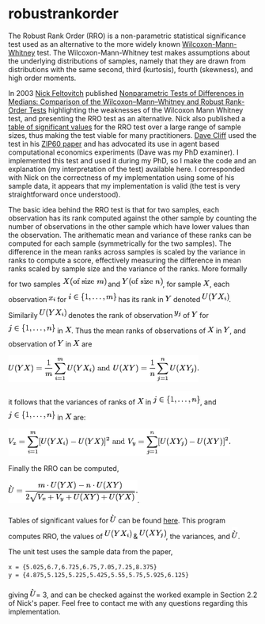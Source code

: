 # robustrankorder
The Robust Rank Order (RRO) is a non-parametric statistical significance test used as an alternative to the more widely known [Wilcoxon-Mann-Whitney](https://en.wikipedia.org/wiki/Mann%E2%80%93Whitney_U_test) test. The Wilcoxon-Mann-Whitney test makes assumptions about the underlying distributions of samples, namely that they are drawn from distributions with the same second, third (kurtosis), fourth (skewness), and high order moments.

In 2003 [Nick Feltovitch](http://users.monash.edu.au/~nfelt/) published [Nonparametric Tests of Differences in Medians: Comparison of the Wilcoxon–Mann–Whitney and Robust Rank-Order Tests](https://link.springer.com/article/10.1023/A:1026273319211) highlighting the weaknesses of the Wilcoxon Mann Whitney test, and presenting the RRO test as an alternative. Nick also published a [table of significant values](https://www.researchgate.net/publication/233347962_Critical_Values_for_the_Robust_Rank-Order_Test) for the RRO test over a large range of sample sizes, thus making the test viable for many practitioners. [Dave Cliff](https://en.wikipedia.org/wiki/Dave_Cliff_(computer_scientist)) used the test in his [ZIP60 paper](https://www.researchgate.net/publication/4245749_ZIP60_An_enhanced_variant_of_the_ZIP_trading_algorithm) and has advocated its use in agent based computational economics experiments (Dave was my PhD examiner). I implemented this test and used it during my PhD, so I make the code and an explanation (my interpretation of the test) available here. I corresponded with Nick on the correctness of my implementation using some of his sample data, it appears that my implementation is valid (the test is very straightforward once understood). 

The basic idea behind the RRO test is that for two samples, each observation has its rank computed against the other sample by counting the number of  observations in the other sample which have lower values than the observation. The arithematic mean and variance of these ranks can be computed for each sample (symmetrically for the two samples). The difference in the mean ranks across samples is scaled by the variance in ranks to compute a score, effectively measuring the difference in mean ranks scaled by sample size and the variance of the ranks. More formally for two samples ![x of size m](https://github.com/tofti/robustrankorder/blob/master/images/img1.png) and ![y of size n](https://github.com/tofti/robustrankorder/blob/master/images/img2.png), for sample ![x](https://github.com/tofti/robustrankorder/blob/master/images/img5.png), each observation ![xi](https://github.com/tofti/robustrankorder/blob/master/images/img4.png) for ![i to m](https://github.com/tofti/robustrankorder/blob/master/images/img3.png) has its rank in ![y](https://github.com/tofti/robustrankorder/blob/master/images/img6.png) denoted ![uxy](https://github.com/tofti/robustrankorder/blob/master/images/img7.png). Similarily ![uyx](https://github.com/tofti/robustrankorder/blob/master/images/img7.png) denotes the rank of observation ![x](https://github.com/tofti/robustrankorder/blob/master/images/img13.png) of ![y](https://github.com/tofti/robustrankorder/blob/master/images/img6.png) for ![y](https://github.com/tofti/robustrankorder/blob/master/images/img8.png) in ![x](https://github.com/tofti/robustrankorder/blob/master/images/img5.png). Thus the mean ranks of observations of ![x](https://github.com/tofti/robustrankorder/blob/master/images/img5.png) in ![y](https://github.com/tofti/robustrankorder/blob/master/images/img6.png), and observation of ![y](https://github.com/tofti/robustrankorder/blob/master/images/img6.png) in ![x](https://github.com/tofti/robustrankorder/blob/master/images/img5.png) are

![meanrankorder](https://github.com/tofti/robustrankorder/blob/master/images/img10.png "meanrankorder")

it follows that the variances of ranks of  ![x](https://github.com/tofti/robustrankorder/blob/master/images/img5.png) in ![y](https://github.com/tofti/robustrankorder/blob/master/images/img8.png), and ![y](https://github.com/tofti/robustrankorder/blob/master/images/img8.png) in ![x](https://github.com/tofti/robustrankorder/blob/master/images/img5.png) are:

![variancerankorder](https://github.com/tofti/robustrankorder/blob/master/images/img11.png "variancerankorder")

Finally the RRO can be computed,

![rro](https://github.com/tofti/robustrankorder/blob/master/images/img12.png "rro").

Tables of significant values for ![rro](https://github.com/tofti/robustrankorder/blob/master/images/img14.png "rro") can be found [here](https://www.researchgate.net/publication/233347962_Critical_Values_for_the_Robust_Rank-Order_Test). This program computes RRO, the values of ![uyx](https://github.com/tofti/robustrankorder/blob/master/images/img7.png) & ![uxy](https://github.com/tofti/robustrankorder/blob/master/images/img9.png), the variances, and ![rro](https://github.com/tofti/robustrankorder/blob/master/images/img14.png "rro").

The unit test uses the sample data from the paper, 

    x = {5.025,6.7,6.725,6.75,7.05,7.25,8.375}
    y = {4.875,5.125,5.225,5.425,5.55,5.75,5.925,6.125}
 
giving ![rro](https://github.com/tofti/robustrankorder/blob/master/images/img14.png "rro")= 3, and can be checked against the worked example in Section 2.2 of Nick's paper.
 Feel free to contact me with any questions regarding this implementation.
